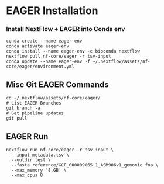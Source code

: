 # EAGER Installation

### Install NextFlow + EAGER into Conda env
```
conda create --name eager-env
conda activate eager-env
conda install --name eager-env -c bioconda nextflow
nextflow pull nf-core/eager -r tsv-input
conda update --name eager-env -f ~/.nextflow/assets/nf-core/eager/environment.yml
```

## Misc Git EAGER Commands
```
cd ~/.nextflow/assets/nf-core/eager/
# List EAGER Branches
git branch -a
# Get pipeline updates
git pull
```

## EAGER Run

```
nextflow run nf-core/eager -r tsv-input \
  --input metadata.tsv \
  --outdir test \
  --fasta reference/GCF_000009065.1_ASM906v1_genomic.fna \
  --max_memory '8.GB' \
  --max_cpus 8
```
